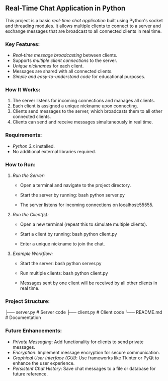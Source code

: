
## Real-Time Chat Application in Python

This project is a basic *real-time chat application* built using Python's socket and threading modules. It allows multiple clients to connect to a server and exchange messages that are broadcast to all connected clients in real time.

### Key Features:
- *Real-time message broadcasting* between clients.
- Supports *multiple client connections* to the server.
- *Unique nicknames* for each client.
- Messages are shared with all connected clients.
- *Simple and easy-to-understand code* for educational purposes.

### How It Works:
1. The server listens for incoming connections and manages all clients.
2. Each client is assigned a unique nickname upon connecting.
3. Clients send messages to the server, which broadcasts them to all other connected clients.
4. Clients can send and receive messages simultaneously in real time.

### Requirements:
- *Python 3.x* installed.
- No additional external libraries required.

### How to Run:
1. *Run the Server:*
   - Open a terminal and navigate to the project directory.
   - Start the server by running:
     bash
     python server.py
     
   - The server listens for incoming connections on localhost:55555.

2. *Run the Client(s):*
   - Open a new terminal (repeat this to simulate multiple clients).
   - Start a client by running:
     bash
     python client.py
     
   - Enter a unique nickname to join the chat.

3. *Example Workflow:*
   - Start the server: 
     bash
     python server.py
     
   - Run multiple clients:
     bash
     python client.py
     
   - Messages sent by one client will be received by all other clients in real time.

### Project Structure:

├── server.py   # Server code
├── client.py   # Client code
└── README.md   # Documentation


### Future Enhancements:
- *Private Messaging*: Add functionality for clients to send private messages.
- *Encryption*: Implement message encryption for secure communication.
- *Graphical User Interface (GUI)*: Use frameworks like Tkinter or PyQt to enhance the user experience.
- *Persistent Chat History*: Save chat messages to a file or database for future reference.

